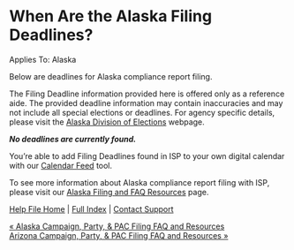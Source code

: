  When Are the Alaska Filing Deadlines?
==========

Applies To: Alaska

Below are deadlines for Alaska compliance report filing.

The Filing Deadline information provided here is offered only as a reference aide. The provided deadline information may contain inaccuracies and may not include all special elections or deadlines. For agency specific details, please visit the [Alaska Division of Elections](https://www.elections.alaska.gov/) webpage.

***No deadlines are currently found.***

You’re able to add Filing Deadlines found in ISP to your own digital calendar with our [Calendar Feed](https://ispolitical.com/what-are-calendar-feeds/) tool.

To see more information about Alaska compliance report filing with ISP, please visit our [Alaska Filing and FAQ Resources](https://ispolitical.com/Alaska-Campaign-Party-PAC-Filing-FAQ-and-Resources/) page.

[Help File Home](/help/) | [Full Index](/Help-File-Directory/) | [Contact Support](mailto:support@ISPolitical.com)

[« Alaska Campaign, Party, & PAC Filing FAQ and Resources](/Alaska-Campaign-Party-PAC-Filing-FAQ-and-Resources)  
[Arizona Campaign, Party, & PAC Filing FAQ and Resources »](/Arizona-Campaign-Party-PAC-Filing-FAQ-and-Resources)